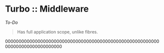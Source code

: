 # Turbo :: Middleware

_To-Do_

> Has full application scope, unlike fibres.

000000000000000000000000000000000000000000000000000000000000000000000000000000
